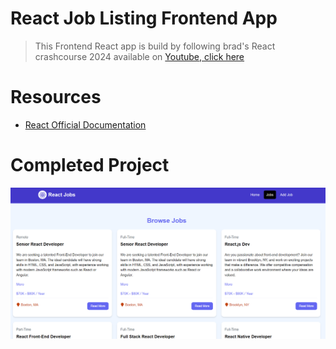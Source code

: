 # React Job Listing Frontend App
>This Frontend React app is build by following brad's React crashcourse 2024 available on [Youtube, click here](https://www.youtube.com/watch?v=LDB4uaJ87e0&t=10213s)

# Resources
- [React Official Documentation](https://react.dev/)

# Completed Project
<img src="Screenshot 2024-08-23 022125.png"/>
